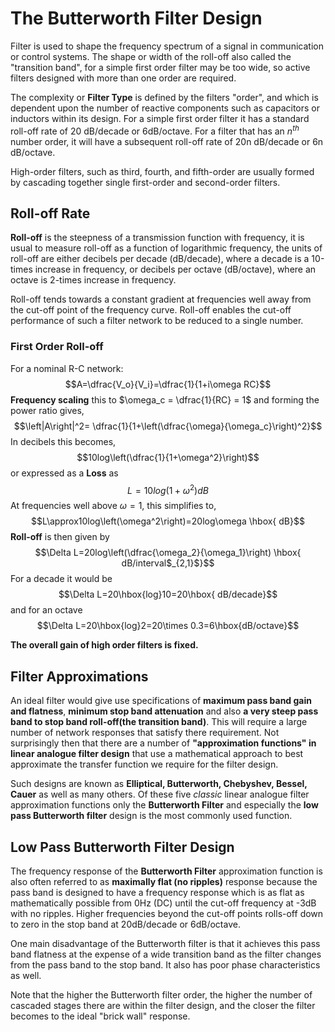 # The Butterworth Filter Design
Filter is used to shape the frequency spectrum of a signal in communication or control systems. The shape or width of the roll-off also called the "transition band", for a simple first order filter may be too wide, so active filters designed with more than one order are required.

The complexity or **Filter Type** is defined by the filters "order", and which is dependent upon the number of reactive components such as capacitors or inductors within its design. For a simple first order filter it has a standard roll-off rate of 20 dB/decade or 6dB/octave. For a filter that has an $n^{th}$ number order, it will have a subsequent roll-off rate of 20n dB/decade or 6n dB/octave.

High-order filters, such as third, fourth, and fifth-order are usually formed by cascading together single first-order and second-order filters.

## Roll-off Rate
**Roll-off** is the steepness of a transmission function with frequency, it is usual to measure roll-off as a function of logarithmic frequency, the units of roll-off are either decibels per decade (dB/decade), where a decade is a 10-times increase in frequency, or decibels per octave (dB/octave), where an octave is 2-times increase in frequency.

Roll-off tends towards a constant gradient at frequencies well away from the cut-off point of the frequency curve. Roll-off enables the cut-off performance of such a filter network to be reduced to a single number.

### First Order Roll-off
For a nominal R-C network:
$$A=\dfrac{V_o}{V_i}=\dfrac{1}{1+i\omega RC}$$
**Frequency scaling** this to $\omega_c = \dfrac{1}{RC} = 1$ and forming the power ratio gives,
$$\left|A\right|^2=
\dfrac{1}{1+\left(\dfrac{\omega}{\omega_c}\right)^2}$$
In decibels this becomes,
$$10log\left(\dfrac{1}{1+\omega^2}\right)$$
or expressed as a **Loss** as
$$L=10log\left(1+\omega^2\right) dB$$
At frequencies well above $\omega=1$, this simplifies to,
$$L\approx10log\left(\omega^2\right)=20log\omega \hbox{ dB}$$
**Roll-off** is then given by 
$$\Delta L=20log\left(\dfrac{\omega_2}{\omega_1}\right) \hbox{ dB/interval$_{2,1}$}$$
For a decade it would be 
$$\Delta L=20\hbox{log}10=20\hbox{ dB/decade}$$
and for an octave
$$\Delta L=20\hbox{log}2=20\times 0.3=6\hbox{dB/octave}$$

**The overall gain of high order filters is fixed.**

## Filter Approximations 
An ideal filter would give use specifications of **maximum pass band gain and flatness**, **minimum stop band attenuation** and also **a very steep pass band to stop band roll-off(the transition band)**. This will require a large number of network responses that satisfy there requirement. Not surprisingly then that there are a number of **"approximation functions" in linear analogue filter design** that use a mathematical approach to best approximate the transfer function we require for the filter design.

Such designs are known as **Elliptical, Butterworth, Chebyshev, Bessel, Cauer** as well as many others. Of these five *classic* linear analogue filter approximation functions only the **Butterworth Filter** and especially the **low pass Butterworth filter** design is the most commonly used function.

## Low Pass Butterworth Filter Design
The frequency response of the **Butterworth Filter** approximation function is also often referred to as **maximally flat (no ripples)** response because the pass band is designed to have a frequency response which is as flat as mathematically possible from 0Hz (DC) until the cut-off frequency at -3dB with no ripples. Higher frequencies beyond the cut-off points rolls-off down to zero in the stop band at 20dB/decade or 6dB/octave.

One main disadvantage of the Butterworth filter is that it achieves this pass band flatness at the expense of a wide transition band as the filter changes from the pass band to the stop band. It also has poor phase characteristics as well.

Note that the higher the Butterworth filter order, the higher the number of cascaded stages there are within the filter design, and the closer the filter becomes to the ideal "brick wall" response.

# 

